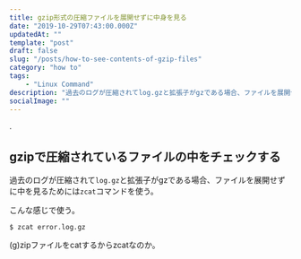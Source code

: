 ```yaml
---
title: gzip形式の圧縮ファイルを展開せずに中身を見る
date: "2019-10-29T07:43:00.000Z"
updatedAt: ""
template: "post"
draft: false
slug: "/posts/how-to-see-contents-of-gzip-files"
category: "how to"
tags: 
    - "Linux Command"
description: "過去のログが圧縮されてlog.gzと拡張子がgzである場合、ファイルを展開せずに中を見るためにはzcatコマンドを使う。"
socialImage: ""
---
```


.

## gzipで圧縮されているファイルの中をチェックする
過去のログが圧縮されて`log.gz`と拡張子がgzである場合、ファイルを展開せずに中を見るためには`zcat`コマンドを使う。

こんな感じで使う。

`$ zcat error.log.gz`

(g)zipファイルをcatするからzcatなのか。